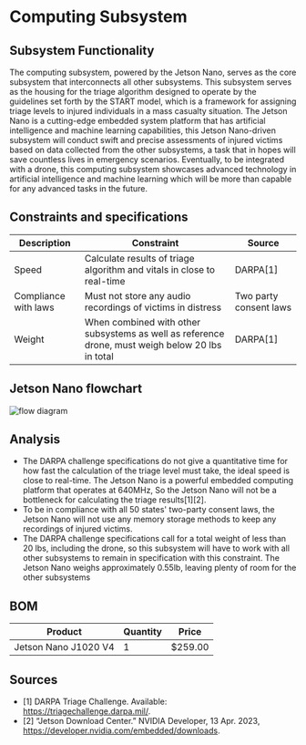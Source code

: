 # Computing Subsystem 
## Subsystem Functionality
The computing subsystem, powered by the Jetson Nano, serves as the core subsystem that interconnects all other subsystems. This subsystem serves as the housing for the triage algorithm designed to operate by the guidelines set forth by the START model, which is a framework for assigning triage levels to injured individuals in a mass casualty situation. The Jetson Nano is a cutting-edge embedded system platform that has artificial intelligence and machine learning capabilities, this Jetson Nano-driven subsystem will conduct swift and precise assessments of injured victims based on data collected from the other subsystems, a task that in hopes will save countless lives in emergency scenarios. Eventually, to be integrated with a drone, this computing subsystem showcases advanced technology in artificial intelligence and machine learning which will be more than capable for any advanced tasks in the future.
## Constraints and specifications
| Description | Constraint | Source |
|-------------|------------|--------|
| Speed | Calculate results of triage algorithm and vitals in close to real-time | DARPA[1] |
| Compliance with laws | 	Must not store any audio recordings of victims in distress | Two party consent laws |
| Weight | When combined with other subsystems as well as reference drone, must weigh below 20 lbs in total | DARPA[1] |
## Jetson Nano flowchart
![flow diagram](https://github.com/Michaelwwest98/DARPA-Drone-Triage-Sensing-System/assets/60167425/25671318-2959-4bcb-9cc9-0d8db281cdc6)
## Analysis
+ The DARPA challenge specifications do not give a quantitative time for how fast the calculation of the triage level must take, the ideal speed is close to real-time. 
The Jetson Nano is a powerful embedded computing platform that operates at 640MHz, So the Jetson Nano will not be a bottleneck for calculating the triage results[1][2].
+ To be in compliance with all 50 states' two-party consent laws, the Jetson Nano will not use any memory storage methods to keep any recordings of injured victims.
+ The DARPA challenge specifications call for a total weight of less than 20 lbs, including the drone, so this subsystem will have to work with all other subsystems to
remain in specification with this constraint. The Jetson Nano weighs approximately 0.55lb, leaving plenty of room for the other subsystems

## BOM
| Product | Quantity | Price |
|-------------|------------|--------|
| Jetson Nano J1020 V4 | 1 | $259.00 |

## Sources

+ [1] DARPA Triage Challenge. Available: https://triagechallenge.darpa.mil/.
+ [2] “Jetson Download Center.” NVIDIA Developer, 13 Apr. 2023, https://developer.nvidia.com/embedded/downloads. 

